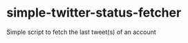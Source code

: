 simple-twitter-status-fetcher
=============================
Simple script to fetch the last tweet(s) of an account
